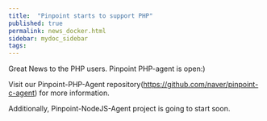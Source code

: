 ```yaml
---
title:  "Pinpoint starts to support PHP"
published: true
permalink: news_docker.html
sidebar: mydoc_sidebar
tags:
---
```


Great News to the PHP users.
Pinpoint PHP-agent is open:)  

Visit our Pinpoint-PHP-Agent repository(https://github.com/naver/pinpoint-c-agent) for more information.

Additionally, Pinpoint-NodeJS-Agent project is going to start soon.
